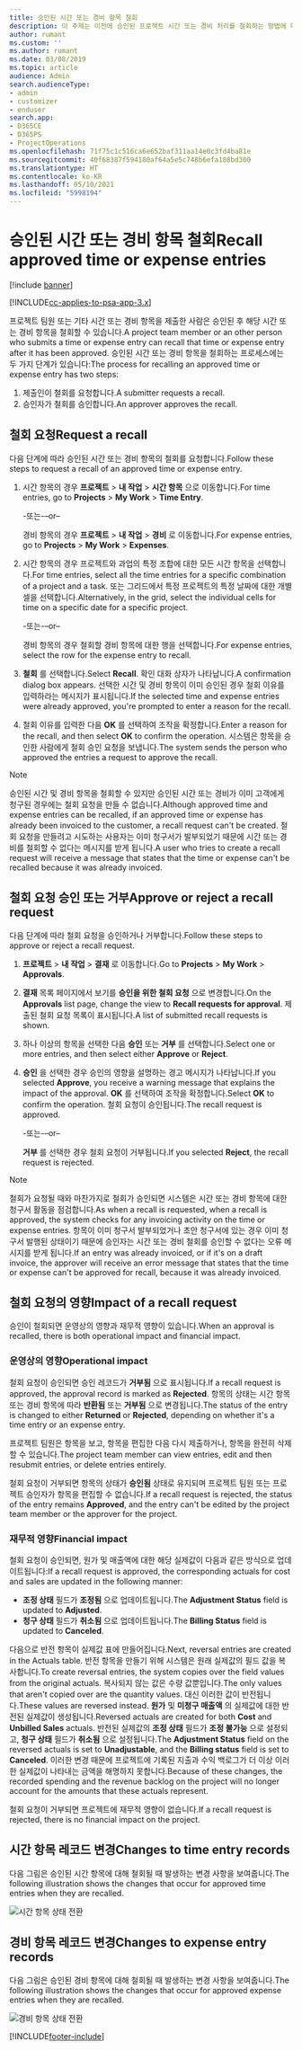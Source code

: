 ```yaml
---
title: 승인된 시간 또는 경비 항목 철회
description: 이 주제는 이전에 승인된 프로젝트 시간 또는 경비 처리를 철회하는 방법에 대한 정보를 제공합니다.
author: rumant
ms.custom: ''
ms.author: rumant
ms.date: 03/08/2019
ms.topic: article
audience: Admin
search.audienceType:
- admin
- customizer
- enduser
search.app:
- D365CE
- D365PS
- ProjectOperations
ms.openlocfilehash: 71f75c1c516ca6e652baf311aa14e0c3fd4ba81e
ms.sourcegitcommit: 40f68387f594180af64a5e5c748b6efa188bd300
ms.translationtype: HT
ms.contentlocale: ko-KR
ms.lasthandoff: 05/10/2021
ms.locfileid: "5998194"
---
```

# <a name="recall-approved-time-or-expense-entries"></a><span data-ttu-id="30066-103">승인된 시간 또는 경비 항목 철회</span><span class="sxs-lookup"><span data-stu-id="30066-103">Recall approved time or expense entries</span></span>

[!include [banner](../includes/psa-now-project-operations.md)]

[!INCLUDE[cc-applies-to-psa-app-3.x](../includes/cc-applies-to-psa-app-3x.md)]

<span data-ttu-id="30066-104">프로젝트 팀원 또는 기타 시간 또는 경비 항목을 제출한 사람은 승인된 후 해당 시간 또는 경비 항목을 철회할 수 있습니다.</span><span class="sxs-lookup"><span data-stu-id="30066-104">A project team member or an other person who submits a time or expense entry can recall that time or expense entry after it has been approved.</span></span> <span data-ttu-id="30066-105">승인된 시간 또는 경비 항목을 철회하는 프로세스에는 두 가지 단계가 있습니다:</span><span class="sxs-lookup"><span data-stu-id="30066-105">The process for recalling an approved time or expense entry has two steps:</span></span>

1. <span data-ttu-id="30066-106">제출인이 철회를 요청합니다.</span><span class="sxs-lookup"><span data-stu-id="30066-106">A submitter requests a recall.</span></span>
2. <span data-ttu-id="30066-107">승인자가 철회를 승인합니다.</span><span class="sxs-lookup"><span data-stu-id="30066-107">An approver approves the recall.</span></span>

## <a name="request-a-recall"></a><span data-ttu-id="30066-108">철회 요청</span><span class="sxs-lookup"><span data-stu-id="30066-108">Request a recall</span></span>

<span data-ttu-id="30066-109">다음 단계에 따라 승인된 시간 또는 경비 항목의 철회를 요청합니다.</span><span class="sxs-lookup"><span data-stu-id="30066-109">Follow these steps to request a recall of an approved time or expense entry.</span></span>

1. <span data-ttu-id="30066-110">시간 항목의 경우 **프로젝트** \> **내 작업** \> **시간 항목** 으로 이동합니다.</span><span class="sxs-lookup"><span data-stu-id="30066-110">For time entries, go to **Projects** \> **My Work** \> **Time Entry**.</span></span>

    <span data-ttu-id="30066-111">-또는-</span><span class="sxs-lookup"><span data-stu-id="30066-111">–or–</span></span>

    <span data-ttu-id="30066-112">경비 항목의 경우 **프로젝트** \> **내 작업** \> **경비** 로 이동합니다.</span><span class="sxs-lookup"><span data-stu-id="30066-112">For expense entries, go to **Projects** \> **My Work** \> **Expenses**.</span></span>

2. <span data-ttu-id="30066-113">시간 항목의 경우 프로젝트와 과업의 특정 조합에 대한 모든 시간 항목을 선택합니다.</span><span class="sxs-lookup"><span data-stu-id="30066-113">For time entries, select all the time entries for a specific combination of a project and a task.</span></span> <span data-ttu-id="30066-114">또는 그리드에서 특정 프로젝트의 특정 날짜에 대한 개별 셀을 선택합니다.</span><span class="sxs-lookup"><span data-stu-id="30066-114">Alternatively, in the grid, select the individual cells for time on a specific date for a specific project.</span></span>

    <span data-ttu-id="30066-115">-또는-</span><span class="sxs-lookup"><span data-stu-id="30066-115">–or–</span></span>

    <span data-ttu-id="30066-116">경비 항목의 경우 철회할 경비 항목에 대한 행을 선택합니다.</span><span class="sxs-lookup"><span data-stu-id="30066-116">For expense entries, select the row for the expense entry to recall.</span></span>

3. <span data-ttu-id="30066-117">**철회** 를 선택합니다.</span><span class="sxs-lookup"><span data-stu-id="30066-117">Select **Recall**.</span></span> <span data-ttu-id="30066-118">확인 대화 상자가 나타납니다.</span><span class="sxs-lookup"><span data-stu-id="30066-118">A confirmation dialog box appears.</span></span> <span data-ttu-id="30066-119">선택한 시간 및 경비 항목이 이미 승인된 경우 철회 이유를 입력하라는 메시지가 표시됩니다.</span><span class="sxs-lookup"><span data-stu-id="30066-119">If the selected time and expense entries were already approved, you're prompted to enter a reason for the recall.</span></span>
4. <span data-ttu-id="30066-120">철회 이유를 입력한 다음 **OK** 를 선택하여 조작을 확정합니다.</span><span class="sxs-lookup"><span data-stu-id="30066-120">Enter a reason for the recall, and then select **OK** to confirm the operation.</span></span> <span data-ttu-id="30066-121">시스템은 항목을 승인한 사람에게 철회 승인 요청을 보냅니다.</span><span class="sxs-lookup"><span data-stu-id="30066-121">The system sends the person who approved the entries a request to approve the recall.</span></span>

> [!NOTE]
> <span data-ttu-id="30066-122">승인된 시간 및 경비 항목을 철회할 수 있지만 승인된 시간 또는 경비가 이미 고객에게 청구된 경우에는 철회 요청을 만들 수 없습니다.</span><span class="sxs-lookup"><span data-stu-id="30066-122">Although approved time and expense entries can be recalled, if an approved time or expense has already been invoiced to the customer, a recall request can't be created.</span></span> <span data-ttu-id="30066-123">철회 요청을 만들려고 시도하는 사용자는 이미 청구서가 발부되었기 때문에 시간 또는 경비를 철회할 수 없다는 메시지를 받게 됩니다.</span><span class="sxs-lookup"><span data-stu-id="30066-123">A user who tries to create a recall request will receive a message that states that the time or expense can't be recalled because it was already invoiced.</span></span>

## <a name="approve-or-reject-a-recall-request"></a><span data-ttu-id="30066-124">철회 요청 승인 또는 거부</span><span class="sxs-lookup"><span data-stu-id="30066-124">Approve or reject a recall request</span></span>

<span data-ttu-id="30066-125">다음 단계에 따라 철회 요청을 승인하거나 거부합니다.</span><span class="sxs-lookup"><span data-stu-id="30066-125">Follow these steps to approve or reject a recall request.</span></span>

1. <span data-ttu-id="30066-126">**프로젝트** \> **내 작업** \> **결재** 로 이동합니다.</span><span class="sxs-lookup"><span data-stu-id="30066-126">Go to **Projects** \> **My Work** \> **Approvals**.</span></span>
2. <span data-ttu-id="30066-127">**결재** 목록 페이지에서 보기를 **승인을 위한 철회 요청** 으로 변경합니다.</span><span class="sxs-lookup"><span data-stu-id="30066-127">On the **Approvals** list page, change the view to **Recall requests for approval**.</span></span> <span data-ttu-id="30066-128">제출된 철회 요청 목록이 표시됩니다.</span><span class="sxs-lookup"><span data-stu-id="30066-128">A list of submitted recall requests is shown.</span></span>
3. <span data-ttu-id="30066-129">하나 이상의 항목을 선택한 다음 **승인** 또는 **거부** 를 선택합니다.</span><span class="sxs-lookup"><span data-stu-id="30066-129">Select one or more entries, and then select either **Approve** or **Reject**.</span></span>
4. <span data-ttu-id="30066-130">**승인** 을 선택한 경우 승인의 영향을 설명하는 경고 메시지가 나타납니다.</span><span class="sxs-lookup"><span data-stu-id="30066-130">If you selected **Approve**, you receive a warning message that explains the impact of the approval.</span></span> <span data-ttu-id="30066-131">**OK** 를 선택하여 조작을 확정합니다.</span><span class="sxs-lookup"><span data-stu-id="30066-131">Select **OK** to confirm the operation.</span></span> <span data-ttu-id="30066-132">철회 요청이 승인됩니다.</span><span class="sxs-lookup"><span data-stu-id="30066-132">The recall request is approved.</span></span>

    <span data-ttu-id="30066-133">-또는-</span><span class="sxs-lookup"><span data-stu-id="30066-133">–or–</span></span>

    <span data-ttu-id="30066-134">**거부** 를 선택한 경우 철회 요청이 거부됩니다.</span><span class="sxs-lookup"><span data-stu-id="30066-134">If you selected **Reject**, the recall request is rejected.</span></span>

> [!NOTE]
> <span data-ttu-id="30066-135">철회가 요청될 때와 마찬가지로 철회가 승인되면 시스템은 시간 또는 경비 항목에 대한 청구서 활동을 점검합니다.</span><span class="sxs-lookup"><span data-stu-id="30066-135">As when a recall is requested, when a recall is approved, the system checks for any invoicing activity on the time or expense entries.</span></span> <span data-ttu-id="30066-136">항목이 이미 청구서 발부되었거나 초안 청구서에 있는 경우 이미 청구서 발행된 상태이기 때문에 승인자는 시간 또는 경비 철회를 승인할 수 없다는 오류 메시지를 받게 됩니다.</span><span class="sxs-lookup"><span data-stu-id="30066-136">If an entry was already invoiced, or if it's on a draft invoice, the approver will receive an error message that states that the time or expense can't be approved for recall, because it was already invoiced.</span></span>

## <a name="impact-of-a-recall-request"></a><span data-ttu-id="30066-137">철회 요청의 영향</span><span class="sxs-lookup"><span data-stu-id="30066-137">Impact of a recall request</span></span>

<span data-ttu-id="30066-138">승인이 철회되면 운영상의 영향과 재무적 영향이 있습니다.</span><span class="sxs-lookup"><span data-stu-id="30066-138">When an approval is recalled, there is both operational impact and financial impact.</span></span>

### <a name="operational-impact"></a><span data-ttu-id="30066-139">운영상의 영향</span><span class="sxs-lookup"><span data-stu-id="30066-139">Operational impact</span></span>

<span data-ttu-id="30066-140">철회 요청이 승인되면 승인 레코드가 **거부됨** 으로 표시됩니다.</span><span class="sxs-lookup"><span data-stu-id="30066-140">If a recall request is approved, the approval record is marked as **Rejected**.</span></span> <span data-ttu-id="30066-141">항목의 상태는 시간 항목 또는 경비 항목에 따라 **반환됨** 또는 **거부됨** 으로 변경됩니다.</span><span class="sxs-lookup"><span data-stu-id="30066-141">The status of the entry is changed to either **Returned** or **Rejected**, depending on whether it's a time entry or an expense entry.</span></span>

<span data-ttu-id="30066-142">프로젝트 팀원은 항목을 보고, 항목을 편집한 다음 다시 제출하거나, 항목을 완전히 삭제할 수 있습니다.</span><span class="sxs-lookup"><span data-stu-id="30066-142">The project team member can view entries, edit and then resubmit entries, or delete entries entirely.</span></span>

<span data-ttu-id="30066-143">철회 요청이 거부되면 항목의 상태가 **승인됨** 상태로 유지되며 프로젝트 팀원 또는 프로젝트 승인자가 항목을 편집할 수 없습니다.</span><span class="sxs-lookup"><span data-stu-id="30066-143">If a recall request is rejected, the status of the entry remains **Approved**, and the entry can't be edited by the project team member or the approver for the project.</span></span>

### <a name="financial-impact"></a><span data-ttu-id="30066-144">재무적 영향</span><span class="sxs-lookup"><span data-stu-id="30066-144">Financial impact</span></span>

<span data-ttu-id="30066-145">철회 요청이 승인되면, 원가 및 매출액에 대한 해당 실제값이 다음과 같은 방식으로 업데이트됩니다:</span><span class="sxs-lookup"><span data-stu-id="30066-145">If a recall request is approved, the corresponding actuals for cost and sales are updated in the following manner:</span></span>

- <span data-ttu-id="30066-146">**조정 상태** 필드가 **조정됨** 으로 업데이트됩니다.</span><span class="sxs-lookup"><span data-stu-id="30066-146">The **Adjustment Status** field is updated to **Adjusted**.</span></span>
- <span data-ttu-id="30066-147">**청구 상태** 필드가 **취소됨** 으로 업데이트됩니다.</span><span class="sxs-lookup"><span data-stu-id="30066-147">The **Billing Status** field is updated to **Canceled**.</span></span>

<span data-ttu-id="30066-148">다음으로 반전 항목이 실제값 표에 만들어집니다.</span><span class="sxs-lookup"><span data-stu-id="30066-148">Next, reversal entries are created in the Actuals table.</span></span> <span data-ttu-id="30066-149">반전 항목을 만들기 위해 시스템은 원래 실제값의 필드 값을 복사합니다.</span><span class="sxs-lookup"><span data-stu-id="30066-149">To create reversal entries, the system copies over the field values from the original actuals.</span></span> <span data-ttu-id="30066-150">복사되지 않는 값은 수량 값뿐입니다.</span><span class="sxs-lookup"><span data-stu-id="30066-150">The only values that aren't copied over are the quantity values.</span></span> <span data-ttu-id="30066-151">대신 이러한 값이 반전됩니다.</span><span class="sxs-lookup"><span data-stu-id="30066-151">These values are reversed instead.</span></span> <span data-ttu-id="30066-152">**원가** 및 **미청구 매출액** 의 실제값에 대한 반전된 실제값이 생성됩니다.</span><span class="sxs-lookup"><span data-stu-id="30066-152">Reversed actuals are created for both **Cost** and **Unbilled Sales** actuals.</span></span> <span data-ttu-id="30066-153">반전된 실제값의 **조정 상태** 필드가 **조정 불가능** 으로 설정되고, **청구 상태** 필드가 **취소됨** 으로 설정됩니다.</span><span class="sxs-lookup"><span data-stu-id="30066-153">The **Adjustment Status** field on the reversed actuals is set to **Unadjustable**, and the **Billing status** field is set to **Canceled**.</span></span> <span data-ttu-id="30066-154">이러한 변경 때문에 프로젝트에 기록된 지출과 수익 백로그가 더 이상 이러한 실제값이 나타내는 금액을 해명하지 못합니다.</span><span class="sxs-lookup"><span data-stu-id="30066-154">Because of these changes, the recorded spending and the revenue backlog on the project will no longer account for the amounts that these actuals represent.</span></span>

<span data-ttu-id="30066-155">철회 요청이 거부되면 프로젝트에 재무적 영향이 없습니다.</span><span class="sxs-lookup"><span data-stu-id="30066-155">If a recall request is rejected, there is no financial impact on the project.</span></span>

## <a name="changes-to-time-entry-records"></a><span data-ttu-id="30066-156">시간 항목 레코드 변경</span><span class="sxs-lookup"><span data-stu-id="30066-156">Changes to time entry records</span></span>

<span data-ttu-id="30066-157">다음 그림은 승인된 시간 항목에 대해 철회될 때 발생하는 변경 사항을 보여줍니다.</span><span class="sxs-lookup"><span data-stu-id="30066-157">The following illustration shows the changes that occur for approved time entries when they are recalled.</span></span>

![시간 항목 상태 전환](media/TimeEntryStateTransitions.png)

## <a name="changes-to-expense-entry-records"></a><span data-ttu-id="30066-159">경비 항목 레코드 변경</span><span class="sxs-lookup"><span data-stu-id="30066-159">Changes to expense entry records</span></span>

<span data-ttu-id="30066-160">다음 그림은 승인된 경비 항목에 대해 철회될 때 발생하는 변경 사항을 보여줍니다.</span><span class="sxs-lookup"><span data-stu-id="30066-160">The following illustration shows the changes that occur for approved expense entries when they are recalled.</span></span>

![경비 항목 상태 전환](media/ExpenseEntryStateTransitions.png)


[!INCLUDE[footer-include](../includes/footer-banner.md)]